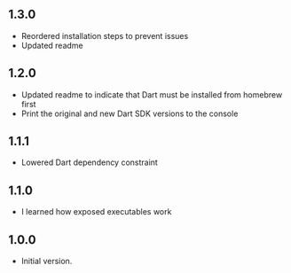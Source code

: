 ## 1.3.0
- Reordered installation steps to prevent issues
- Updated readme

## 1.2.0
- Updated readme to indicate that Dart must be installed from homebrew first
- Print the original and new Dart SDK versions to the console

## 1.1.1
- Lowered Dart dependency constraint

## 1.1.0
- I learned how exposed executables work

## 1.0.0
- Initial version.
